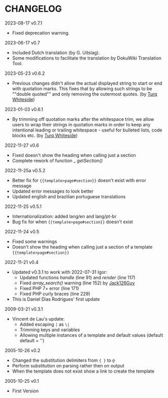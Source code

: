 # CHANGELOG

2023-08-17 v0.7.1
* Fixed deprecation warning.

2023-06-17 v0.7
* Included Dutch translation (by G. Uitslag).
* Some modifications to facilitate the translation by DokuWiki Translation Tool.

2023-05-23 v0.6.2
* Previous changes didn't allow the actual displayed string to start or end with quotation marks. This fixes that by allowing such strings to be ""double quoted"" and only removing the outermost quotes. (by [Turq Whiteside](https://github.com/TurqW))

2023-01-03 v0.6.1
* By trimming off quotation marks after the whitespace trim, we allow users to wrap their strings in quotation marks in order to keep any intentional leading or trailing whitespace - useful for bulleted lists, code blocks etc. (by [Turq Whiteside](https://github.com/TurqW))

2022-11-27 v0.6
* Fixed doesn't show the heading when calling just a section
* Complete rework of function _ _getSection()_

2022-11-25a v0.5.2
* Better fix for `{{template>page#section}}` doesn't exist with error message
* Updated error messages to look better
* Updated english and brazilian portuguese translations

2022-11-25 v0.5.1
* Internationalization: added lang/en and lang/pt-br
* Bug fix for when `{{template>page#section}}` doesn't exist

2022-11-24 v0.5
* Fixed some warnings
* Doesn't show the heading when calling just a section of a template `{{template>page#section}}`

2022-11-21 v0.4
* Updated v0.3.1 to work with 2022-07-31 Igor:
  * Updated functions _handle_ (line 91) and _render_ (line 117)
  * Fixed _array_search()_ warning (line 152) by [Jack126Guy](https://github.com/jack126guy)
  * Fixed PHP 7+ error (line 171)
  * Fixed PHP curly braces (line 229)
* This is Daniel Dias Rodrigues' first update

2009-03-21 v0.3.1
* Vincent de Lau's update:
  * Added escaping `|` as `\|`
  * Trimming keys and variables
  * Allowing multiple instances of a template and default values (default default = '')

2005-10-26 v0.2
* Changed the substitution delimiters from `{ }` to `@`
* Perform substitution on parsing rather then on output
* When the template does not exist show a link to create the template

2005-10-25 v0.1
* First Version
